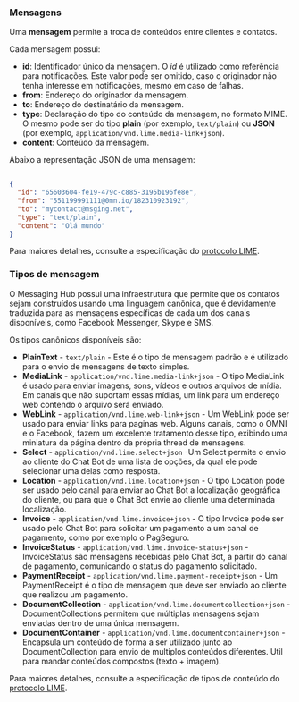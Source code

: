 ### Mensagens

Uma **mensagem** permite a troca de conteúdos entre clientes e contatos.

Cada mensagem possui:
- **id**: Identificador único da mensagem. O *id* é utilizado como referência para notificações. Este valor pode ser omitido, caso o originador não tenha interesse em notificações, mesmo em caso de falhas.
- **from**: Endereço do originador da mensagem.
- **to**: Endereço do destinatário da mensagem.
- **type**: Declaração do tipo do conteúdo da mensagem, no formato MIME. O mesmo pode ser do tipo **plain** (por exemplo, `text/plain`) ou **JSON** (por exemplo, `application/vnd.lime.media-link+json`). 
- **content**: Conteúdo da mensagem.

Abaixo a representação JSON de uma mensagem:

```json

{
  "id": "65603604-fe19-479c-c885-3195b196fe8e",
  "from": "551199991111@0mn.io/182310923192",
  "to": "mycontact@msging.net",
  "type": "text/plain",
  "content": "Olá mundo"
}

```

Para maiores detalhes, consulte a especificação do [protocolo LIME](http://limeprotocol.org/index.html#message).


### Tipos de mensagem

O Messaging Hub possui uma infraestrutura que permite que os contatos sejam construídos usando uma linguagem canônica, que é devidamente traduzida para as mensagens específicas de cada um dos canais disponíveis, como Facebook Messenger, Skype e SMS.

Os tipos canônicos disponíveis são:

- **PlainText** - `text/plain` - Este é o tipo de mensagem padrão e é utilizado para o envio de mensagens de texto simples.
- **MediaLink** - `application/vnd.lime.media-link+json` - O tipo MediaLink é usado para enviar imagens, sons, vídeos e outros arquivos de mídia. Em canais que não suportam essas mídias, um link para um endereço web contendo o arquivo será enviado.
- **WebLink** - `application/vnd.lime.web-link+json` - Um WebLink pode ser usado para enviar links para paginas web. Alguns canais, como o OMNI e o Facebook, fazem um excelente tratamento desse tipo, exibindo uma miniatura da página dentro da própria thread de mensagens.
- **Select** - `application/vnd.lime.select+json` -Um Select permite o envio ao cliente do Chat Bot de uma lista de opções, da qual ele pode selecionar uma delas como resposta.
- **Location** - `application/vnd.lime.location+json` - O tipo Location pode ser usado pelo canal para enviar ao Chat Bot a localização geográfica do cliente, ou para que o Chat Bot envie ao cliente uma determinada localização.
- **Invoice** - `application/vnd.lime.invoice+json` - O tipo Invoice pode ser usado pelo Chat Bot para solicitar um pagamento a um canal de pagamento, como por exemplo o PagSeguro.
- **InvoiceStatus** - `application/vnd.lime.invoice-status+json` - InvoiceStatus são mensagens recebidas pelo Chat Bot, a partir do canal de pagamento, comunicando o status do pagamento solicitado.
- **PaymentReceipt** - `application/vnd.lime.payment-receipt+json` - Um PaymentReceipt é o tipo de mensagem que deve ser enviado ao cliente que realizou um pagamento.
- **DocumentCollection** - `application/vnd.lime.documentcollection+json` - DocumentCollections permitem que múltiplas mensagens sejam enviadas dentro de uma única mensagem.
- **DocumentContainer** - `application/vnd.lime.documentcontainer+json` - Encapsula um conteúdo de forma a ser utilizado junto ao DocumentCollection para envio de multiplos conteúdos diferentes. Util para mandar conteúdos compostos (texto + imagem).


Para maiores detalhes, consulte a especificação de tipos de conteúdo do [protocolo LIME](http://limeprotocol.org/content-types.html).
